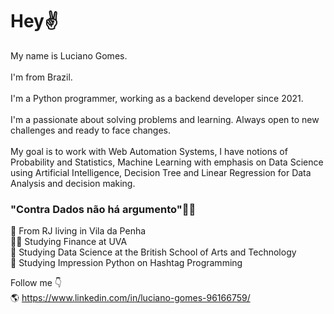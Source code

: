 # Hey✌ 

My name is Luciano Gomes.<br><br>
I'm from Brazil. <br><br>
I'm a Python programmer, working as a backend developer since 2021.<br><br>
I'm a passionate about solving problems and learning. Always open to new challenges and ready to face changes. <br><br>
My goal is to work with Web Automation Systems, I have notions of Probability and Statistics, Machine Learning with emphasis on Data Science using Artificial Intelligence, Decision Tree and Linear Regression for Data Analysis and decision making.

### "Contra Dados não há argumento"👩‍💻

📍 From RJ living in Vila da Penha
<br>
👨‍🎓 Studying Finance at UVA
<br>
🧩 Studying Data Science at the British School of Arts and Technology
<br>
🎯 Studying Impression Python on Hashtag Programming

Follow me 👇
<br>
🌎 https://www.linkedin.com/in/luciano-gomes-96166759/

